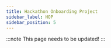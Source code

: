 ```yaml
---
title: Hackathon Onboarding Project
sidebar_label: HOP
sidebar_position: 5
---
```


:::note
This page needs to be updated! 
:::

